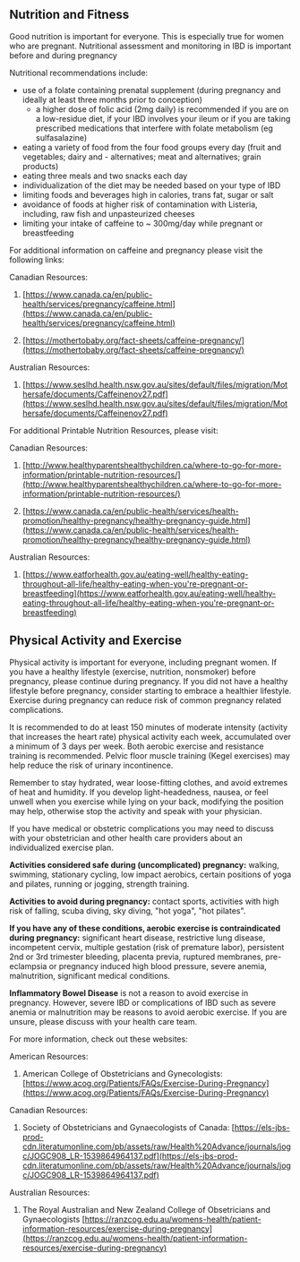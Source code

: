 ## Nutrition and Fitness

Good nutrition is important for everyone. This is especially true for women who are pregnant. Nutritional assessment and monitoring in IBD is important before and during pregnancy

Nutritional recommendations include:

-   use of a folate containing prenatal supplement (during pregnancy and ideally at least three months prior to conception)
      - a higher dose of folic acid (2mg daily) is recommended if you are on a low-residue diet, if your IBD involves your ileum or if you are taking prescribed medications            that interfere with folate metabolism (eg sulfasalazine)  
-   eating a variety of food from the four food groups every day (fruit and vegetables; dairy and - alternatives; meat and alternatives; grain products)
-   eating three meals and two snacks each day
-   individualization of the diet may be needed based on your type of IBD
-   limiting foods and beverages high in calories, trans fat, sugar or salt
-   avoidance of foods at higher risk of contamination with Listeria, including, raw fish and unpasteurized cheeses
-   limiting your intake of caffeine to ~ 300mg/day while pregnant or breastfeeding  
  
  For additional information on caffeine and pregnancy please visit the following links: 
  
Canadian Resources:
 
 1. [https://www.canada.ca/en/public-health/services/pregnancy/caffeine.html](https://www.canada.ca/en/public-health/services/pregnancy/caffeine.html)

2. [https://mothertobaby.org/fact-sheets/caffeine-pregnancy/](https://mothertobaby.org/fact-sheets/caffeine-pregnancy/)

Australian Resources: 

1. [https://www.seslhd.health.nsw.gov.au/sites/default/files/migration/Mothersafe/documents/Caffeinenov27.pdf](https://www.seslhd.health.nsw.gov.au/sites/default/files/migration/Mothersafe/documents/Caffeinenov27.pdf)


For additional Printable Nutrition Resources, please visit:

Canadian Resources:

1. [http://www.healthyparentshealthychildren.ca/where-to-go-for-more-information/printable-nutrition-resources/](http://www.healthyparentshealthychildren.ca/where-to-go-for-more-information/printable-nutrition-resources/)

2. [https://www.canada.ca/en/public-health/services/health-promotion/healthy-pregnancy/healthy-pregnancy-guide.html](https://www.canada.ca/en/public-health/services/health-promotion/healthy-pregnancy/healthy-pregnancy-guide.html)

Australian Resources:

1. [https://www.eatforhealth.gov.au/eating-well/healthy-eating-throughout-all-life/healthy-eating-when-you're-pregnant-or-breastfeeding](https://www.eatforhealth.gov.au/eating-well/healthy-eating-throughout-all-life/healthy-eating-when-you're-pregnant-or-breastfeeding)


## Physical Activity and Exercise

Physical activity is important for everyone, including pregnant women.   If you have a healthy lifestyle (exercise, nutrition, nonsmoker) before pregnancy, please continue during pregnancy.  If you did not have a healthy lifestyle before pregnancy, consider starting to embrace a healthier lifestyle.    Exercise during pregnancy can reduce risk of common pregnancy related complications.  

It is recommended to do at least 150 minutes of moderate intensity (activity that increases the heart rate)  physical activity each week, accumulated over a minimum of 3 days per week.   Both aerobic exercise and resistance training is recommended.   Pelvic floor muscle training (Kegel exercises) may help reduce the risk of urinary incontinence.

Remember to stay hydrated, wear loose-fitting clothes, and avoid extremes of heat and humidity.    If you develop light-headedness, nausea, or feel unwell when you exercise while lying on your back, modifying the position may help, otherwise stop the activity and speak with your physician. 

If you have medical or obstetric complications you may need to discuss with your obstetrician and other health care providers about an individualized exercise plan.   

**Activities considered safe during (uncomplicated) pregnancy:** walking, swimming, stationary cycling, low impact aerobics, certain positions of yoga and pilates, running or jogging, strength training.   

**Activities to avoid during pregnancy:** contact sports, activities with high risk of falling, scuba diving, sky diving, "hot yoga", "hot pilates".

**If you have any of these conditions, aerobic exercise is contraindicated during pregnancy:** significant heart disease, restrictive lung disease, incompetent cervix, multiple gestation (risk of premature labor), persistent 2nd or 3rd trimester bleeding, placenta previa, ruptured membranes, pre-eclampsia or pregnancy induced high blood pressure, severe anemia, malnutrition, significant medical conditions.

**Inflammatory Bowel Disease** is not a reason to avoid exercise in pregnancy.  However, severe IBD or complications of IBD such as severe anemia or malnutrition may be reasons to avoid aerobic exercise.   If you are unsure, please discuss with your health care team.

For more information, check out these websites:

American Resources: 

1. American College of Obstetricians and Gynecologists: [https://www.acog.org/Patients/FAQs/Exercise-During-Pregnancy](https://www.acog.org/Patients/FAQs/Exercise-During-Pregnancy)

Canadian Resources: 

1. Society of Obstetricians and Gynaecologists of Canada: 
[https://els-jbs-prod-cdn.literatumonline.com/pb/assets/raw/Health%20Advance/journals/jogc/JOGC908_LR-1539864964137.pdf](https://els-jbs-prod-cdn.literatumonline.com/pb/assets/raw/Health%20Advance/journals/jogc/JOGC908_LR-1539864964137.pdf)

Australian Resources: 

1. The Royal Australian and New Zealand College of Obsetricians and Gynaecologists
[https://ranzcog.edu.au/womens-health/patient-information-resources/exercise-during-pregnancy](https://ranzcog.edu.au/womens-health/patient-information-resources/exercise-during-pregnancy)



